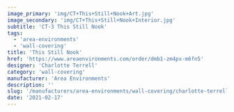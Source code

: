 ```yaml
---
image_primary: 'img/CT+This+Still+Nook+Art.jpg'
image_secondary: 'img/CT+This+Still+Nook+Interior.jpg'
subtitle: 'CT-3 This Still Nook'
tags:
  - 'area-environments'
  - 'wall-covering'
title: 'This Still Nook'
href: 'https://www.areaenvironments.com/order/dmb1-zm4px-m6fn5'
designer: 'Charlotte Terrell'
category: 'wall-covering'
manufacturer: 'Area Environments'
description: ''
slug: '/manufacturers/area-environments/wall-covering/charlotte-terrell-this-still-nook'
date: '2021-02-17'
---
```

